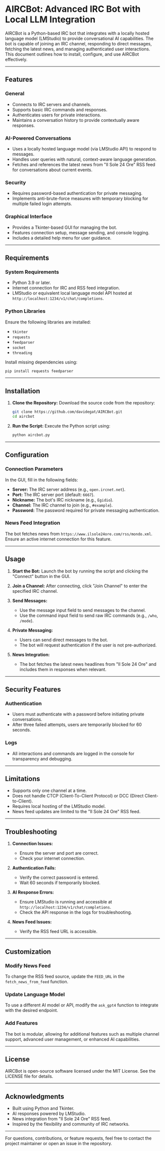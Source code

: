 # AIRCBot: Advanced IRC Bot with Local LLM Integration

AIRCBot is a Python-based IRC bot that integrates with a locally hosted language model (LMStudio) to provide conversational AI capabilities. The bot is capable of joining an IRC channel, responding to direct messages, fetching the latest news, and managing authenticated user interactions. This document outlines how to install, configure, and use AIRCBot effectively.

---

## Features

### General
- Connects to IRC servers and channels.
- Supports basic IRC commands and responses.
- Authenticates users for private interactions.
- Maintains a conversation history to provide contextually aware responses.

### AI-Powered Conversations
- Uses a locally hosted language model (via LMStudio API) to respond to messages.
- Handles user queries with natural, context-aware language generation.
- Fetches and references the latest news from "Il Sole 24 Ore" RSS feed for conversations about current events.

### Security
- Requires password-based authentication for private messaging.
- Implements anti-brute-force measures with temporary blocking for multiple failed login attempts.

### Graphical Interface
- Provides a Tkinter-based GUI for managing the bot.
- Features connection setup, message sending, and console logging.
- Includes a detailed help menu for user guidance.

---

## Requirements

### System Requirements
- Python 3.9 or later.
- Internet connection for IRC and RSS feed integration.
- LMStudio or equivalent local language model API hosted at `http://localhost:1234/v1/chat/completions`.

### Python Libraries
Ensure the following libraries are installed:
- `tkinter`
- `requests`
- `feedparser`
- `socket`
- `threading`

Install missing dependencies using:
```bash
pip install requests feedparser
```

---

## Installation

1. **Clone the Repository:**
   Download the source code from the repository:
   ```bash
   git clone https://github.com/davidegat/AIRCBot.git
   cd aircbot
   ```

2. **Run the Script:**
   Execute the Python script using:
   ```bash
   python aircbot.py
   ```

---

## Configuration

### Connection Parameters
In the GUI, fill in the following fields:
- **Server:** The IRC server address (e.g., `open.ircnet.net`).
- **Port:** The IRC server port (default: `6667`).
- **Nickname:** The bot's IRC nickname (e.g., `Egidio`).
- **Channel:** The IRC channel to join (e.g., `#example`).
- **Password:** The password required for private messaging authentication.

### News Feed Integration
The bot fetches news from `https://www.ilsole24ore.com/rss/mondo.xml`. Ensure an active internet connection for this feature.

---

## Usage

1. **Start the Bot:**
   Launch the bot by running the script and clicking the "Connect" button in the GUI.

2. **Join a Channel:**
   After connecting, click "Join Channel" to enter the specified IRC channel.

3. **Send Messages:**
   - Use the message input field to send messages to the channel.
   - Use the command input field to send raw IRC commands (e.g., `/who`, `/mode`).

4. **Private Messaging:**
   - Users can send direct messages to the bot.
   - The bot will request authentication if the user is not pre-authorized.

5. **News Integration:**
   - The bot fetches the latest news headlines from "Il Sole 24 Ore" and includes them in responses when relevant.

---

## Security Features

### Authentication
- Users must authenticate with a password before initiating private conversations.
- After three failed attempts, users are temporarily blocked for 60 seconds.

### Logs
- All interactions and commands are logged in the console for transparency and debugging.

---

## Limitations

- Supports only one channel at a time.
- Does not handle CTCP (Client-To-Client Protocol) or DCC (Direct Client-to-Client).
- Requires local hosting of the LMStudio model.
- News feed updates are limited to the "Il Sole 24 Ore" RSS feed.

---

## Troubleshooting

1. **Connection Issues:**
   - Ensure the server and port are correct.
   - Check your internet connection.

2. **Authentication Fails:**
   - Verify the correct password is entered.
   - Wait 60 seconds if temporarily blocked.

3. **AI Response Errors:**
   - Ensure LMStudio is running and accessible at `http://localhost:1234/v1/chat/completions`.
   - Check the API response in the logs for troubleshooting.

4. **News Feed Issues:**
   - Verify the RSS feed URL is accessible.

---

## Customization

### Modify News Feed
To change the RSS feed source, update the `FEED_URL` in the `fetch_news_from_feed` function.

### Update Language Model
To use a different AI model or API, modify the `ask_gpt4` function to integrate with the desired endpoint.

### Add Features
The bot is modular, allowing for additional features such as multiple channel support, advanced user management, or enhanced AI capabilities.

---

## License

AIRCBot is open-source software licensed under the MIT License. See the LICENSE file for details.

---

## Acknowledgments

- Built using Python and Tkinter.
- AI responses powered by LMStudio.
- News integration from "Il Sole 24 Ore" RSS feed.
- Inspired by the flexibility and community of IRC networks.

---

For questions, contributions, or feature requests, feel free to contact the project maintainer or open an issue in the repository.


